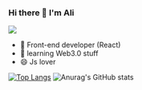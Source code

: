 ### Hi there 👋 I'm Ali

![](https://komarev.com/ghpvc/?username=ali80-sys)


- 🌱 Front-end developer (React)
- 🤔 learning Web3.0 stuff
- 😄 Js lover

[![Top Langs](https://github-readme-stats.vercel.app/api/top-langs/?username=ali80-sys)](https://github.com/anuraghazra/github-readme-stats)
![Anurag's GitHub stats](https://github-readme-stats.vercel.app/api?username=ali80-sys&show_icons=true&theme=radical)
